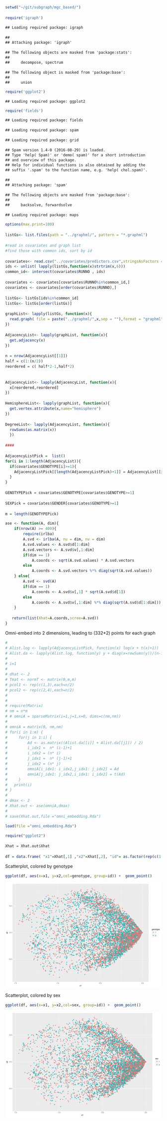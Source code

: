 ``` r
setwd("~/git/subgraph/mgc_based/")

require('igraph')
```

    ## Loading required package: igraph

    ## 
    ## Attaching package: 'igraph'

    ## The following objects are masked from 'package:stats':
    ## 
    ##     decompose, spectrum

    ## The following object is masked from 'package:base':
    ## 
    ##     union

``` r
require('ggplot2')
```

    ## Loading required package: ggplot2

``` r
require('fields')
```

    ## Loading required package: fields

    ## Loading required package: spam

    ## Loading required package: grid

    ## Spam version 1.4-0 (2016-08-29) is loaded.
    ## Type 'help( Spam)' or 'demo( spam)' for a short introduction 
    ## and overview of this package.
    ## Help for individual functions is also obtained by adding the
    ## suffix '.spam' to the function name, e.g. 'help( chol.spam)'.

    ## 
    ## Attaching package: 'spam'

    ## The following objects are masked from 'package:base':
    ## 
    ##     backsolve, forwardsolve

    ## Loading required package: maps

``` r
options(max.print=100)

listGs<- list.files(path = "../graphml/", pattern = "*.graphml")

#read in covariates and graph list
#find those with common ids, sort by id

covariates<- read.csv("../covariates/predictors.csv",stringsAsFactors = F)
ids <- unlist( lapply(listGs,function(x)strtrim(x,6)))
common_id<- intersect(covariates$RUNNO , ids)

covariates <- covariates[covariates$RUNNO%in%common_id,]
covariates <- covariates[order(covariates$RUNNO),]  

listGs<- listGs[ids%in%common_id]
listGs<- listGs[order(listGs)]

graphList<- lapply(listGs, function(x){
  read.graph( file = paste("../graphml/",x,sep = ""),format = "graphml")
})

AdjacencyList<- lapply(graphList, function(x){
  get.adjacency(x)
})

n = nrow(AdjacencyList[[1]])
half = c(1:(n/2))
reordered = c( half*2-1,half*2)


AdjacencyList<- lapply(AdjacencyList, function(x){
  x[reordered,reordered]
})

HemisphereList<- lapply(graphList, function(x){
  get.vertex.attribute(x,name="hemisphere")
})

DegreeList<- lapply(AdjacencyList, function(x){
  rowSums(as.matrix(x))
  })

####

AdjacencyListPick =  list()
for(i in 1:length(AdjacencyList)){
  if(covariates$GENOTYPE[i]>=1){
    AdjacencyListPick[[length(AdjacencyListPick)+1]] = AdjacencyList[[i]]
  }
}

GENOTYPEPick = covariates$GENOTYPE[covariates$GENOTYPE>=1]

SEXPick = covariates$GENDER[covariates$GENOTYPE>=1]

m = length(GENOTYPEPick)
```

``` r
ase <- function(A, dim){
    if(nrow(A) >= 400){
        require(irlba)
        A.svd <- irlba(A, nu = dim, nv = dim)
        A.svd.values <- A.svd$d[1:dim]
        A.svd.vectors <- A.svd$v[,1:dim]
        if(dim == 1)
            A.coords <- sqrt(A.svd.values) * A.svd.vectors
        else
            A.coords <- A.svd.vectors %*% diag(sqrt(A.svd.values))
    } else{
        A.svd <- svd(A)
        if(dim == 1)
            A.coords <- A.svd$v[,1] * sqrt(A.svd$d[1])
        else
            A.coords <- A.svd$v[,1:dim] %*% diag(sqrt(A.svd$d[1:dim]))
    }

   return(list(Xhat=A.coords,scree=A.svd))
}
```

Omni-embed into 2 dimensions, leading to (332\*2) points for each graph

``` r
# 
# Alist.log <- lapply(AdjacencyListPick, function(x) log(x + t(x)+1))
# Alist.da <- lapply(Alist.log, function(y) y + diag(x=rowSums(y))/(n-1))
# 
# i=1
# 
# dhat <- 2
# Tmat <- normT <- matrix(0,m,m)
# pcol1 <- rep(c(1,3),each=n/2)
# pcol2 <- rep(c(2,4),each=n/2)
# 
# 
# require(Matrix)
# nm = n*m
# # omniA = sparseMatrix(i=1,j=1,x=0, dims=c(nm,nm))
# 
# omniA = matrix(0, nm,nm)
# for(i in 1:m) {
#     for(j in 1:i) {
#         Ad <- as.matrix((Alist.da[[i]] + Alist.da[[j]]) / 2)
#         i_idx1 =  n* (i-1)+1 
#         i_idx2 = (n* i)
#         j_idx1 =  n* (j-1)+1 
#         j_idx2 = (n* j)
#         omniA[i_idx1: i_idx2,j_idx1: j_idx2] = Ad
#         omniA[j_idx1: j_idx2,i_idx1: i_idx2] = t(Ad)
#     }
#   print(i)
# }
# 
# dmax <- 2
# Xhat.out <- ase(omniA,dmax)
# 
# save(Xhat.out,file ="omni_embedding.Rda")
```

``` r
load(file ="omni_embedding.Rda")
```

``` r
require("ggplot2")

Xhat = Xhat.out$Xhat

df = data.frame( "x1"=Xhat[,1] ,"x2"=Xhat[,2], "id"= as.factor(rep(c(1:m),each=n)),"genotype"= as.factor(rep(GENOTYPEPick,each=n)),"sex"=as.factor(rep(SEXPick,each=n)))
```

Scatterplot, colored by genotype

``` r
ggplot(df, aes(x=x1, y=x2,col=genotype, group=id)) +  geom_point()
```

![](Figs/unnamed-chunk-6-1.png)

Scatterplot, colored by sex

``` r
ggplot(df, aes(x=x1, y=x2,col=sex, group=id)) +  geom_point()
```

![](Figs/unnamed-chunk-7-1.png)
